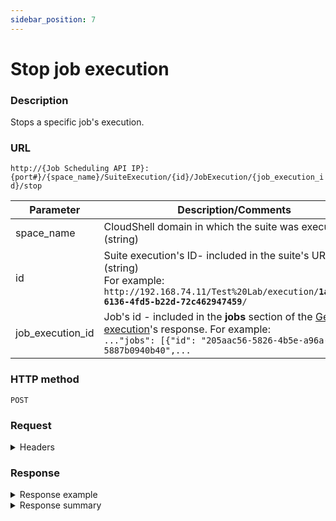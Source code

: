```yaml
---
sidebar_position: 7
---
```


# Stop job execution

### Description

Stops a specific job's execution.

### URL

`http://{Job Scheduling API IP}:{port#}/{space_name}/SuiteExecution/{id}/JobExecution/{job_execution_id}/stop`

| Parameter | Description/Comments |
| --- | --- |
| space_name | CloudShell domain in which the suite was executed. (string) |
| id | Suite execution's ID- included in the suite's URL. (string)<br/>For example:<br/><code>ht<span>tp</span>://192.168.74.11/Test%20Lab/execution/<b>1ab91be7-6136-4fd5-b22d-72c462947459</b>/</code> |
| job_execution_id | Job's id - included in the **jobs** section of the [Get suite execution](./get-suite-execution)'s response. For example:<br/>`..."jobs": [{"id": "205aac56-5826-4b5e-a96a-5887b0940b40",...` |

### HTTP method

`POST`

### Request

<details>
<summary>Headers</summary>


Example header format:

`Authorization: Basic <authorization token returned from the login method>`

`Content-Type: application/json`

</details>

### Response

<details>
<summary>Response example</summary>
```javascript
{
  "errors": [
    {
      "message": "'843b572e-e768-47d7-8333-48b2c6f23d8b': Execution already completed",
      "name": "ExecutionCompleted",
      "code": 1007
    }
  ]
}
```
</details>

<details>
<summary>Response summary</summary>

<table>
<thead><th>Parameter</th><th>Description/Comments</th></thead>
<tbody>
  <tr>
    <td>name</td>
    <td>ExecutionCompleted (string)</td>
  </tr>
</tbody>
</table>
</details>